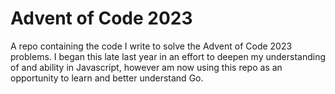 # Advent of Code 2023

A repo containing the code I write to solve the Advent of Code 2023 problems. I began this late last year in an effort to deepen my understanding of and ability in Javascript, however am now using this repo as an opportunity to learn and better understand Go.
